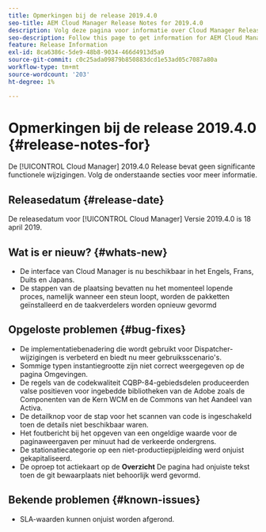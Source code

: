 ```yaml
---
title: Opmerkingen bij de release 2019.4.0
seo-title: AEM Cloud Manager Release Notes for 2019.4.0
description: Volg deze pagina voor informatie over Cloud Manager Release 2019.4.0.
seo-description: Follow this page to get information for AEM Cloud Manager Release 2019.4.0.
feature: Release Information
exl-id: 8ca6386c-5de9-48b8-9034-466d4913d5a9
source-git-commit: c0c25ada09879b850883dcd1e53ad05c7087a80a
workflow-type: tm+mt
source-wordcount: '203'
ht-degree: 1%

---
```


# Opmerkingen bij de release 2019.4.0 {#release-notes-for}

De [!UICONTROL Cloud Manager] 2019.4.0 Release bevat geen significante functionele wijzigingen. Volg de onderstaande secties voor meer informatie.

## Releasedatum {#release-date}

De releasedatum voor [!UICONTROL Cloud Manager] Versie 2019.4.0 is 18 april 2019.

## Wat is er nieuw? {#whats-new}

* De interface van Cloud Manager is nu beschikbaar in het Engels, Frans, Duits en Japans.
* De stappen van de plaatsing bevatten nu het momenteel lopende proces, namelijk wanneer een steun loopt, worden de pakketten geïnstalleerd en de taakverdelers worden opnieuw gevormd

## Opgeloste problemen {#bug-fixes}

* De implementatiebenadering die wordt gebruikt voor Dispatcher-wijzigingen is verbeterd en biedt nu meer gebruiksscenario&#39;s.
* Sommige typen instantiegrootte zijn niet correct weergegeven op de pagina Omgevingen.
* De regels van de codekwaliteit CQBP-84-gebiedsdelen produceerden valse positieven voor ingebedde bibliotheken van de Adobe zoals de Componenten van de Kern WCM en de Commons van het Aandeel van Activa.
* De detailknop voor de stap voor het scannen van code is ingeschakeld toen de details niet beschikbaar waren.
* Het foutbericht bij het opgeven van een ongeldige waarde voor de paginaweergaven per minuut had de verkeerde ondergrens.
* De stationatiecategorie op een niet-productiepijpleiding werd onjuist gekapitaliseerd.
* De oproep tot actiekaart op de **Overzicht** De pagina had onjuiste tekst toen de git bewaarplaats niet behoorlijk werd gevormd.

## Bekende problemen {#known-issues}

* SLA-waarden kunnen onjuist worden afgerond.
